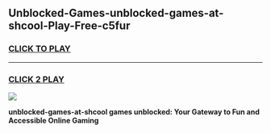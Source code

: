 
## Unblocked-Games-unblocked-games-at-shcool-Play-Free-c5fur
<h3>
<a href="https://premium76.site?title=unblocked-games-at-shcool&ref=17A">CLICK TO PLAY</a></h3>
<hr>

<h3>
<a href="https://premium76.site?title=unblocked-games-at-shcool&ref=17A">CLICK 2 PLAY</a>
  
</h3>

<a href="https://premium76.site?title=unblocked-games-at-shcool&ref=17A"><img src="https://clearcache.store/games.png"></a>


**unblocked-games-at-shcool games unblocked: Your Gateway to Fun and Accessible Online Gaming**
